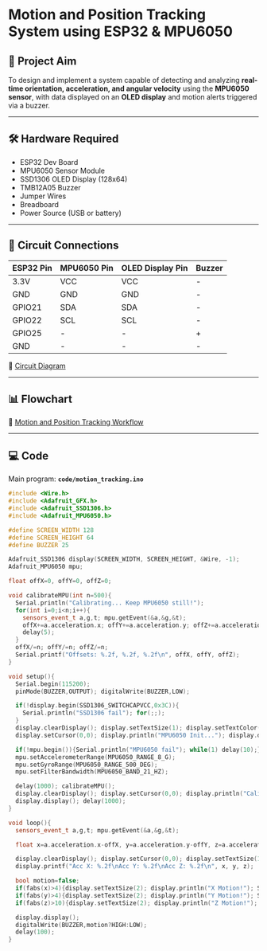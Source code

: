 # Motion and Position Tracking System using ESP32 & MPU6050

## 📌 Project Aim
To design and implement a system capable of detecting and analyzing **real-time orientation, acceleration, and angular velocity** using the **MPU6050 sensor**, with data displayed on an **OLED display** and motion alerts triggered via a buzzer.  

---

## 🛠️ Hardware Required
- ESP32 Dev Board  
- MPU6050 Sensor Module  
- SSD1306 OLED Display (128x64)  
- TMB12A05 Buzzer  
- Jumper Wires  
- Breadboard  
- Power Source (USB or battery)  

---

## 🔌 Circuit Connections

| ESP32 Pin | MPU6050 Pin | OLED Display Pin | Buzzer |
|-----------|-------------|------------------|--------|
| 3.3V      | VCC         | VCC              | -      |
| GND       | GND         | GND              | -      |
| GPIO21    | SDA         | SDA              | -      |
| GPIO22    | SCL         | SCL              | -      |
| GPIO25    | -           | -                | +      |
| GND       | -           | -                | -      |

📂 [Circuit Diagram](circuit/motion_circuit.png)

---

## 📊 Flowchart
📂 [Motion and Position Tracking Workflow](docs/motion_workflow.png)

---

## 💻 Code
Main program: **`code/motion_tracking.ino`**

```cpp
#include <Wire.h>
#include <Adafruit_GFX.h>
#include <Adafruit_SSD1306.h>
#include <Adafruit_MPU6050.h>

#define SCREEN_WIDTH 128
#define SCREEN_HEIGHT 64
#define BUZZER 25

Adafruit_SSD1306 display(SCREEN_WIDTH, SCREEN_HEIGHT, &Wire, -1);
Adafruit_MPU6050 mpu;

float offX=0, offY=0, offZ=0;

void calibrateMPU(int n=500){
  Serial.println("Calibrating... Keep MPU6050 still!");
  for(int i=0;i<n;i++){
    sensors_event_t a,g,t; mpu.getEvent(&a,&g,&t);
    offX+=a.acceleration.x; offY+=a.acceleration.y; offZ+=a.acceleration.z-9.81;
    delay(5);
  }
  offX/=n; offY/=n; offZ/=n;
  Serial.printf("Offsets: %.2f, %.2f, %.2f\n", offX, offY, offZ);
}

void setup(){
  Serial.begin(115200);
  pinMode(BUZZER,OUTPUT); digitalWrite(BUZZER,LOW);

  if(!display.begin(SSD1306_SWITCHCAPVCC,0x3C)){
    Serial.println("SSD1306 fail"); for(;;);
  }
  display.clearDisplay(); display.setTextSize(1); display.setTextColor(SSD1306_WHITE);
  display.setCursor(0,0); display.println("MPU6050 Init..."); display.display();

  if(!mpu.begin()){Serial.println("MPU6050 fail"); while(1) delay(10);}
  mpu.setAccelerometerRange(MPU6050_RANGE_8_G);
  mpu.setGyroRange(MPU6050_RANGE_500_DEG);
  mpu.setFilterBandwidth(MPU6050_BAND_21_HZ);

  delay(1000); calibrateMPU();
  display.clearDisplay(); display.setCursor(0,0); display.println("Calibration Done!");
  display.display(); delay(1000);
}

void loop(){
  sensors_event_t a,g,t; mpu.getEvent(&a,&g,&t);

  float x=a.acceleration.x-offX, y=a.acceleration.y-offY, z=a.acceleration.z-offZ;

  display.clearDisplay(); display.setCursor(0,0); display.setTextSize(1);
  display.printf("Acc X: %.2f\nAcc Y: %.2f\nAcc Z: %.2f\n", x, y, z);

  bool motion=false;
  if(fabs(x)>4){display.setTextSize(2); display.println("X Motion!"); Serial.println("⚠ Motion on X axis!"); motion=true;}
  if(fabs(y)>4){display.setTextSize(2); display.println("Y Motion!"); Serial.println("⚠ Motion on Y axis!"); motion=true;}
  if(fabs(z)>10){display.setTextSize(2); display.println("Z Motion!"); Serial.println("⚠ Motion on Z axis!"); motion=true;}

  display.display();
  digitalWrite(BUZZER,motion?HIGH:LOW);
  delay(100);
}
